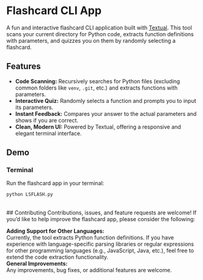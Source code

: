 # Flashcard CLI App

A fun and interactive flashcard CLI application built with [Textual](https://textual.textualize.io/). This tool scans your current directory for Python code, extracts function definitions with parameters, and quizzes you on them by randomly selecting a flashcard.

## Features

- **Code Scanning:** Recursively searches for Python files (excluding common folders like `venv`, `.git`, etc.) and extracts functions with parameters.
- **Interactive Quiz:** Randomly selects a function and prompts you to input its parameters.
- **Instant Feedback:** Compares your answer to the actual parameters and shows if you are correct.
- **Clean, Modern UI:** Powered by Textual, offering a responsive and elegant terminal interface.

## Demo 

### Terminal
Run the flashcard app in your terminal:

```bash
python LSFLASH.py
```
<br>
## Contributing
Contributions, issues, and feature requests are welcome!
If you’d like to help improve the flashcard app, please consider the following:

**Adding Support for Other Languages:** <br>
Currently, the tool extracts Python function definitions. If you have experience with language-specific parsing libraries or regular expressions for other programming languages (e.g., JavaScript, Java, etc.), feel free to extend the code extraction functionality.
<br>
**General Improvements:**<br>
Any improvements, bug fixes, or additional features are welcome.
